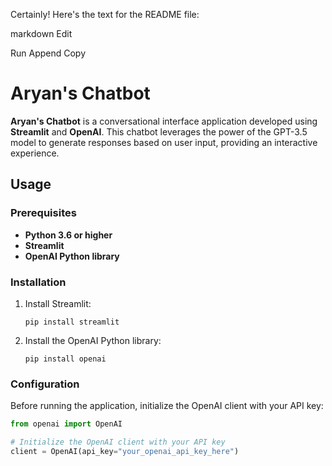 
Certainly! Here's the text for the README file:


markdown
Edit

Run
Append
Copy
# Aryan's Chatbot

**Aryan's Chatbot** is a conversational interface application developed using **Streamlit** and **OpenAI**. This chatbot leverages the power of the GPT-3.5 model to generate responses based on user input, providing an interactive experience.

## Usage

### Prerequisites

- **Python 3.6 or higher**
- **Streamlit**
- **OpenAI Python library**

### Installation

1. Install Streamlit:

    ```
    pip install streamlit
    ```

2. Install the OpenAI Python library:

    ```
    pip install openai
    ```

### Configuration

Before running the application, initialize the OpenAI client with your API key:

```python
from openai import OpenAI

# Initialize the OpenAI client with your API key
client = OpenAI(api_key="your_openai_api_key_here")
